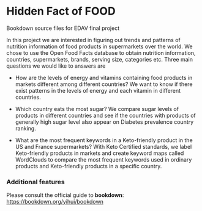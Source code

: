 # Hidden Fact of FOOD
Bookdown source files for EDAV final project

In this project we are interested in figuring out trends and patterns of nutrition information of food products in supermarkets over the world. We chose to use the Open Food Facts database to obtain nutrition information, countries, supermarkets, brands, serving size, categories etc. Three main questions we would like to answers are

  + How are the levels of energy and vitamins containing food products in markets different among different countries? We want to know if there exist patterns in the levels of energy and each vitamin in different countries.

  + Which country eats the most sugar? We compare sugar levels of products in different countries and see if the countries with products of generally high sugar level also appear on Diabetes prevalence country ranking.

  + What are the most frequent keywords in a Keto-friendly product in the US and France supermarkets? With Keto Certified standards, we label Keto-friendly products in markets and create keyword maps called WordClouds to compare the most frequent keywords used in ordinary products and Keto-friendly products in a specific country.
  

### Additional features	

Please consult the official guide to **bookdown**: https://bookdown.org/yihui/bookdown

